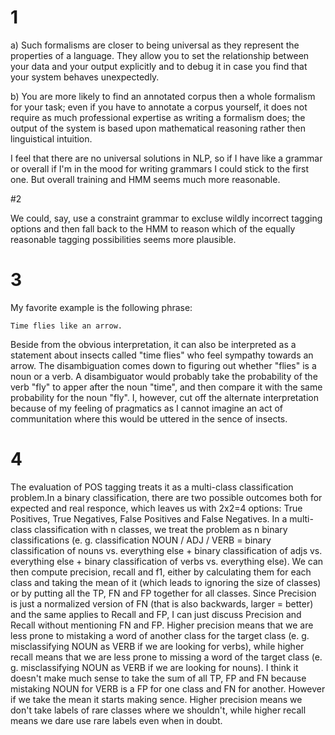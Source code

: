 # 1

a) Such formalisms are closer to being universal as they represent the properties of a language. They allow you to set the relationship between your data and your output explicitly and to debug it in case you find that your system behaves unexpectedly.

b) You are more likely to find an annotated corpus then a whole formalism for your task; even if you have to annotate a corpus yourself, it does not require as much professional expertise as writing a formalism does; the output of the system is based upon mathematical reasoning rather then linguistical intuition. 

I feel that there are no universal solutions in NLP, so if I have like a grammar or overall if I'm in the mood for writing grammars I could stick to the first one. But overall training and HMM seems much more reasonable.

#2

We could, say, use a constraint grammar to excluse wildly incorrect tagging options and then fall back to the HMM to reason which of the equally reasonable tagging possibilities seems more plausible.

# 3

My favorite example is the following phrase:

```
Time flies like an arrow.
```

Beside from the obvious interpretation, it can also be interpreted as a statement about insects called "time flies" who feel sympathy towards an arrow. The disambiguation comes down to figuring out whether "flies" is a noun or a verb.
A disambiguator would probably take the probability of the verb "fly" to apper after the noun "time", and then compare it with the same probability for the noun "fly". 
I, however, cut off the alternate interpretation because of my feeling of pragmatics as I cannot imagine an act of communitation where this would be uttered in the sence of insects.

# 4

The evaluation of POS tagging treats it as a multi-class classification problem.In a binary classification, there are two possible outcomes both for expected and real responce, which leaves us with 2x2=4 options: True Positives, True Negatives, False Positives and False Negatives.
In a multi-class classification with n classes, we treat the problem as n binary classifications (e. g. classification NOUN / ADJ / VERB = binary classification of nouns vs. everything else + binary classification of adjs vs. everything else + binary classification of verbs vs. everything else).
We can then compute precision, recall and f1, either by calculating them for each class and taking the mean of it (which leads to ignoring the size of classes) or by putting all the TP, FN and FP together for all classes.
Since Precision is just a normalized version of FN (that is also backwards, larger = better) and the same applies to Recall and FP, I can just discuss Precision and Recall without mentioning FN and FP.
Higher precision means that we are less prone to mistaking a word of another class for the target class (e. g. misclassifying NOUN as VERB if we are looking for verbs), while higher recall means that we are less prone to missing a word of the target class (e. g. misclassifying NOUN as VERB if we are looking for nouns).
I think it doesn't make much sense to take the sum of all TP, FP and FN because mistaking NOUN for VERB is a FP for one class and FN for another. However if we take the mean it starts making sence. Higher precision means we don't take labels of rare classes where we shouldn't, while higher recall means we dare use rare labels even when in doubt.
